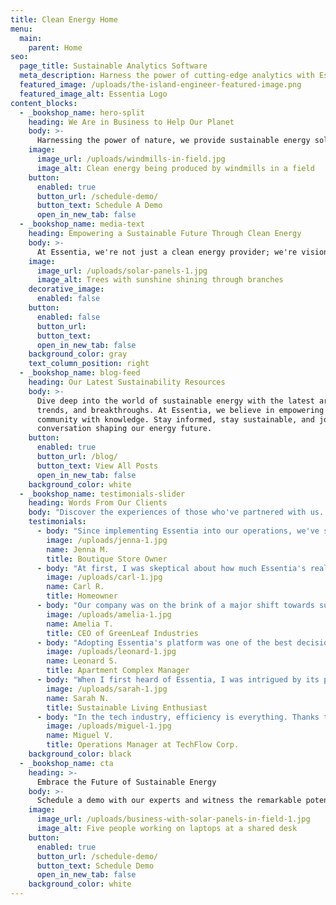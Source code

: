```yaml
---
title: Clean Energy Home
menu:
  main:
    parent: Home
seo:
  page_title: Sustainable Analytics Software
  meta_description: Harness the power of cutting-edge analytics with Essentia. Our intuitive software deciphers complex energy patterns, enabling businesses and homeowners to reduce costs and minimize environmental impact.
  featured_image: /uploads/the-island-engineer-featured-image.png
  featured_image_alt: Essentia Logo
content_blocks:
  - _bookshop_name: hero-split
    heading: We Are in Business to Help Our Planet
    body: >-
      Harnessing the power of nature, we provide sustainable energy solutions that light up homes, power businesses, and protect our Earth's future. Join us in making a greener tomorrow, today.
    image:
      image_url: /uploads/windmills-in-field.jpg
      image_alt: Clean energy being produced by windmills in a field
    button:
      enabled: true
      button_url: /schedule-demo/
      button_text: Schedule A Demo
      open_in_new_tab: false
  - _bookshop_name: media-text
    heading: Empowering a Sustainable Future Through Clean Energy
    body: >-
      At Essentia, we're not just a clean energy provider; we're visionaries on a mission. By offering cutting-edge renewable energy solutions, we empower individuals and businesses to make environmentally conscious decisions every day. We understand the challenges of the modern world and the increasing need for sustainable energy. That's why our solutions are designed not only to power today but to safeguard our planet for generations to come. Partner with us and discover the difference of clean, reliable, and future-focused energy.
    image:
      image_url: /uploads/solar-panels-1.jpg
      image_alt: Trees with sunshine shining through branches
    decorative_image: 
      enabled: false
    button:
      enabled: false
      button_url:
      button_text:
      open_in_new_tab: false
    background_color: gray
    text_column_position: right
  - _bookshop_name: blog-feed
    heading: Our Latest Sustainability Resources
    body: >-
      Dive deep into the world of sustainable energy with the latest articles,
      trends, and breakthroughs. At Essentia, we believe in empowering our
      community with knowledge. Stay informed, stay sustainable, and join the
      conversation shaping our energy future.
    button:
      enabled: true
      button_url: /blog/
      button_text: View All Posts
      open_in_new_tab: false
    background_color: white
  - _bookshop_name: testimonials-slider
    heading: Words From Our Clients
    body: "Discover the experiences of those who've partnered with us. Here's what our valued clients have to say about our sustainable solutions."
    testimonials: 
      - body: "Since implementing Essentia into our operations, we've seen a staggering 30% reduction in our energy costs. Not only does this boost our bottom line, but it also positions our boutique as an eco-conscious leader in the community. The peace of mind and economic benefits are truly invaluable."
        image: /uploads/jenna-1.jpg
        name: Jenna M.
        title: Boutique Store Owner
      - body: "At first, I was skeptical about how much Essentia's real-time monitoring could benefit us. But within months, it became clear. We became empowered to make eco-friendly choices, reducing both our bills and our carbon footprint. Every homeowner should give it a try!"
        image: /uploads/carl-1.jpg
        name: Carl R.
        title: Homeowner
      - body: "Our company was on the brink of a major shift towards sustainable practices. The journey seemed daunting, but then we found Essentia. With their user-friendly analytics and knowledgeable support, we transformed our operations with ease and confidence."
        image: /uploads/amelia-1.jpg
        name: Amelia T.
        title: CEO of GreenLeaf Industries
      - body: "Adopting Essentia's platform was one of the best decisions for our apartment complex. Not only did it highlight opportunities for energy savings, but it also strengthened our reputation as an eco-friendly residence. Our tenants appreciate our commitment, and so does the environment."
        image: /uploads/leonard-1.jpg
        name: Leonard S.
        title: Apartment Complex Manager
      - body: "When I first heard of Essentia, I was intrigued by its promise. Now, having used it for nearly a year, it's exceeded all my expectations. The platform is both intuitive and deeply insightful, and it's become my go-to recommendation for friends and family looking to embrace a sustainable lifestyle."
        image: /uploads/sarah-1.jpg
        name: Sarah N.
        title: Sustainable Living Enthusiast
      - body: "In the tech industry, efficiency is everything. Thanks to Essentia, we've applied that same ethos to our energy consumption. Our carbon footprint has decreased significantly, our operational costs have plummeted, and our team feels proud of the conscious decisions we make every day."
        image: /uploads/miguel-1.jpg
        name: Miguel V.
        title: Operations Manager at TechFlow Corp.
    background_color: black
  - _bookshop_name: cta
    heading: >-
      Embrace the Future of Sustainable Energy
    body: >-
      Schedule a demo with our experts and witness the remarkable potential of our clean energy solutions. Let's embark on this transformative journey together and make the world a cleaner, greener place. Take the first step towards a brighter, more sustainable future.
    image:
      image_url: /uploads/business-with-solar-panels-in-field-1.jpg
      image_alt: Five people working on laptops at a shared desk
    button:
      enabled: true
      button_url: /schedule-demo/
      button_text: Schedule Demo
      open_in_new_tab: false
    background_color: white
---
```

